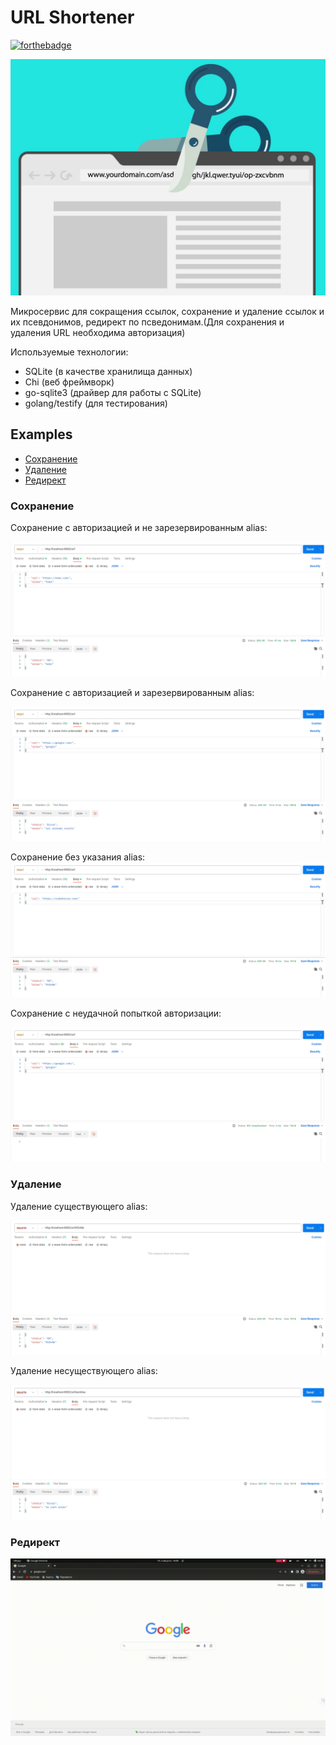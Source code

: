 # URL Shortener 

[![forthebadge](https://forthebadge.com/images/badges/made-with-go.svg)](https://forthebadge.com)

![UrlShortener](/Media/URL-Short.jpg)

Микросервис для сокращения ссылок, сохранение и удаление ссылок и их псевдонимов, редирект по псведонимам.(Для сохранения и удаления URL необходима авторизация)

Используемые технологии:
- SQLite (в качестве хранилища данных)
- Chi (веб фреймворк)
- go-sqlite3 (драйвер для работы с SQLite)
- golang/testify (для тестирования)

## Examples
- [Сохранение](#save)
- [Удаление](#delete)
- [Редирект](#redirect)

### Сохранение <a name="save"></a>

Сохранение с авторизацией и не зарезервированным alias:

![UrlSaveOK](/Media/saveOK.png)

Сохранение с авторизацией и зарезервированным alias:

![UrlSaveError](/Media/saveError.png)

Сохранение без указания alias:
![saveNoAlias](Media/saveNoAlias.png)

Сохранение с неудачной попыткой авторизации:

![NoAuth](/Media/NoAuth.png)


### Удаление <a name="save"></a>

Удаление существующего alias:

![deleteAlias](/Media/deleteAlias.png)

Удаление несуществующего alias:

![deleteNoAlias](/Media/deleteNoAlias.png)

### Редирект <a name="save"></a>

![redirect](/Media/redirect.gif)
